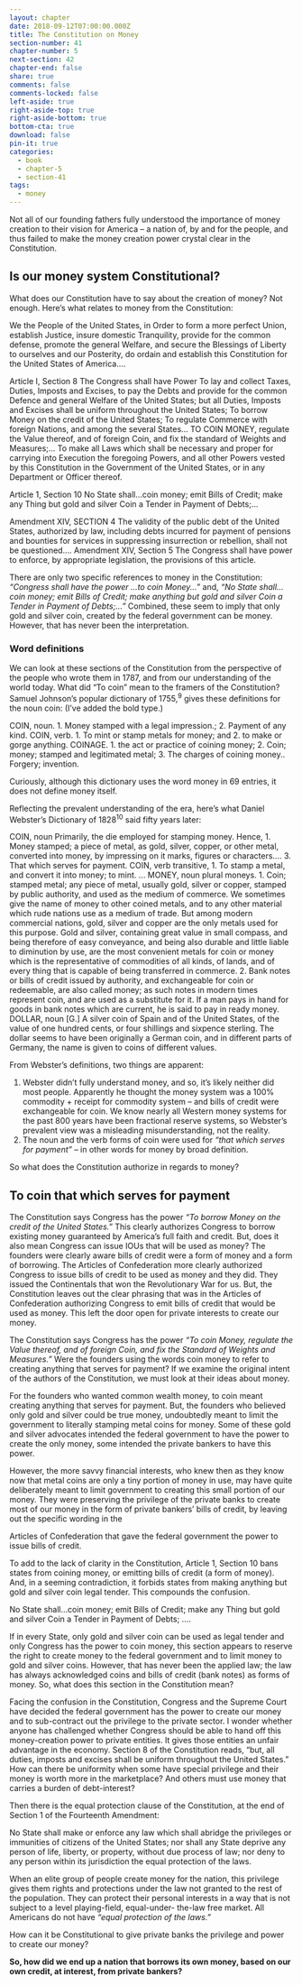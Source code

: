 ```yaml
---
layout: chapter
date: 2018-09-12T07:00:00.000Z
title: The Constitution on Money
section-number: 41
chapter-number: 5
next-section: 42
chapter-end: false
share: true
comments: false
comments-locked: false
left-aside: true
right-aside-top: true
right-aside-bottom: true
bottom-cta: true
download: false
pin-it: true
categories:
  - book
  - chapter-5
  - section-41
tags:
  - money
---
```

Not all of our founding fathers fully understood the importance of
money creation to their vision for America – a nation of, by and for
the people, and thus failed to make the money creation power crystal
clear in the Constitution.

## Is our money system Constitutional?

What does our Constitution have to say about the creation of money?
Not enough. Here’s what relates to money from the Constitution:

We the People of the United States, in Order to form a more perfect
Union, establish Justice, insure domestic Tranquility, provide for
the common defense, promote the general Welfare, and secure the
Blessings of Liberty to ourselves and our Posterity, do ordain and establish
this Constitution for the United States of America....

Article I, Section 8
The Congress shall have Power To lay and collect Taxes, Duties,
Imposts and Excises, to pay the Debts and provide for the common
Defence and general Welfare of the United States; but all Duties,
Imposts and Excises shall be uniform throughout the United States;
To borrow Money on the credit of the United States;
To regulate Commerce with foreign Nations, and among the
several States...
TO COIN MONEY, regulate the Value thereof, and of foreign Coin, and
fix the standard of Weights and Measures;...
To make all Laws which shall be necessary and proper for
carrying into Execution the foregoing Powers, and all other Powers
vested by this Constitution in the Government of the United States, or in any
Department or Officer thereof.

Article 1, Section 10
No State shall...coin money; emit Bills of Credit; make any Thing
but gold and silver Coin a Tender in Payment of Debts;...

Amendment XIV, SECTION 4
The validity of the public debt of the United States, authorized by law,
including debts incurred for payment of pensions and bounties for services in
suppressing insurrection or rebellion, shall not be questioned....
Amendment XIV, Section 5
The Congress shall have power to enforce, by appropriate legislation, the
provisions of this article.

There are only two specific references to money in the Constitution:
_“Congress shall have the power ...to coin Money...”_ and, _“No State shall...
coin money; emit Bills of Credit; make anything but gold and silver Coin
a Tender in Payment of Debts;...”_ Combined, these seem to imply that
only gold and silver coin, created by the federal government can be
money. However, that has never been the interpretation.

### Word definitions

We can look at these sections of the Constitution from the
perspective of the people who wrote them in 1787, and from our
understanding of the world today. What did “To coin” mean to the
framers of the Constitution? Samuel Johnson’s popular dictionary
of 1755,<sup>9</sup> gives these definitions for the noun coin: (I’ve added the
bold type.)

COIN, noun. 1. Money stamped with a legal impression.; 2. Payment of
any kind.
COIN, verb. 1. To mint or stamp metals for money; and 2. to make or gorge
anything.
COINAGE. 1. the act or practice of coining money; 2. Coin; money; stamped
and legitimated metal; 3. The charges of coining money.. Forgery; invention.

Curiously, although this dictionary uses the word money in 69
entries, it does not define money itself.

Reflecting the prevalent understanding of the era, here’s what Daniel
Webster’s Dictionary of 1828<sup>10</sup> said fifty years later:

COIN, noun Primarily, the die employed for stamping money. Hence, 1. Money
stamped; a piece of metal, as gold, silver, copper, or other metal, converted
into money, by impressing on it marks, figures or characters.... 3.
That which serves for payment.
COIN, verb transitive, 1. To stamp a metal, and convert it into money; to mint. ...
MONEY, noun plural moneys. 1. Coin; stamped metal; any piece of metal,
usually gold, silver or copper, stamped by public authority, and used as the
medium of commerce. We sometimes give the name of money to other coined
metals, and to any other material which rude nations use as a medium of trade.
But among modern commercial nations, gold, silver and copper are the only
metals used for this purpose. Gold and silver, containing great value in small
compass, and being therefore of easy conveyance, and being also durable
and little liable to diminution by use, are the most convenient metals for coin
or money which is the representative of commodities of all kinds,
of lands, and of every thing that is capable of being transferred
in commerce. 2. Bank notes or bills of credit issued by authority,
and exchangeable for coin or redeemable, are also called money;
as such notes in modern times represent coin, and are used as a
substitute for it. If a man pays in hand for goods in bank notes which are
current, he is said to pay in ready money.
DOLLAR, noun \[G.] A silver coin of Spain and of the United States, of the value
of one hundred cents, or four shillings and sixpence sterling. The dollar seems
to have been originally a German coin, and in different parts of Germany, the
name is given to coins of different values.

From Webster’s definitions, two things are apparent:

1. Webster didn’t fully understand money, and so, it’s likely
   neither did most people. Apparently he thought the money
      system was a 100% commodity + receipt for commodity
      system – and bills of credit were exchangeable for coin. We
   know nearly all Western money systems for the past 800 years
   have been fractional reserve systems, so Webster’s prevalent
   view was a misleading misunderstanding, not the reality.
2. The noun and the verb forms of coin were used for _“that
   which serves for payment”_ – in other words for money by
   broad definition.

So what does the Constitution authorize in regards to money?

## To coin that which serves for payment

The Constitution says Congress has the power _“To borrow Money on
the credit of the United States.”_ This clearly authorizes Congress to
borrow existing money guaranteed by America’s full faith and credit.
But, does it also mean Congress can issue IOUs that will be used as
money? The founders were clearly aware bills of credit were a form
of money and a form of borrowing. The Articles of Confederation
more clearly authorized Congress to issue bills of credit to be used
as money and they did. They issued the Continentals that won
the Revolutionary War for us. But, the Constitution leaves out the
clear phrasing that was in the Articles of Confederation authorizing
Congress to emit bills of credit that would be used as money. This left
the door open for private interests to create our money.

The Constitution says Congress has the power _“To coin Money,
regulate the Value thereof, and of foreign Coin, and fix the Standard
of Weights and Measures.”_ Were the founders using the words coin
money to refer to creating anything that serves for payment? If we
examine the original intent of the authors of the Constitution, we
must look at their ideas about money.

For the founders who wanted common wealth money, to coin meant
creating anything that serves for payment. But, the founders who
believed only gold and silver could be true money, undoubtedly
meant to limit the government to literally stamping metal coins for
money. Some of these gold and silver advocates intended the federal
government to have the power to create the only money, some
intended the private bankers to have this power.

However, the more savvy financial interests, who knew then as they
know now that metal coins are only a tiny portion of money in use,
may have quite deliberately meant to limit government to creating
this small portion of our money. They were preserving the privilege of
the private banks to create most of our money in the form of private
bankers’ bills of credit, by leaving out the specific wording in the

Articles of Confederation that gave the federal government the power
to issue bills of credit.

To add to the lack of clarity in the Constitution, Article 1, Section
10 bans states from coining money, or emitting bills of credit (a
form of money). And, in a seeming contradiction, it forbids states
from making anything but gold and silver coin legal tender. This
compounds the confusion.

No State shall...coin money; emit Bills of Credit; make any Thing
but gold and silver Coin a Tender in Payment of Debts; ....

If in every State, only gold and silver coin can be used as legal tender
and only Congress has the power to coin money, this section appears
to reserve the right to create money to the federal government and to
limit money to gold and silver coins. However, that has never been
the applied law; the law has always acknowledged coins and bills of
credit (bank notes) as forms of money. So, what does this section in
the Constitution mean?

Facing the confusion in the Constitution, Congress and the Supreme
Court have decided the federal government has the power to create
our money and to sub-contract out the privilege to the private sector.
I wonder whether anyone has challenged whether Congress should
be able to hand off this money-creation power to private entities. It
gives those entities an unfair advantage in the economy. Section 8
of the Constitution reads, “but, all duties, imposts and excises shall be
uniform throughout the United States.” How can there be uniformity
when some have special privilege and their money is worth more in
the marketplace? And others must use money that carries a burden of
debt-interest?

Then there is the equal protection clause of the Constitution, at the
end of Section 1 of the Fourteenth Amendment:

No State shall make or enforce any law which shall abridge the privileges or
immunities of citizens of the United States; nor shall any State deprive any person of life, liberty, or property, without due process of law; nor deny to any person
within its jurisdiction the equal protection of the laws.

When an elite group of people create money for the nation, this
privilege gives them rights and protections under the law not granted
to the rest of the population. They can protect their personal interests
in a way that is not subject to a level playing-field, equal-under-
the-law free market. All Americans do not have _“equal protection of
the laws.”_

How can it be Constitutional to give private banks the privilege and
power to create our money?

**So, how did we end up a nation that borrows its own money,
based on our own credit, at interest, from private bankers?**
